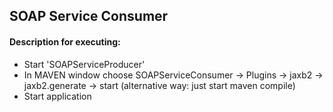 ## SOAP Service Consumer
#### Description for executing:
 * Start 'SOAPServiceProducer'
 * In MAVEN window choose SOAPServiceConsumer -> Plugins -> jaxb2 -> jaxb2.generate -> start
 (alternative way: just start maven compile)
 * Start application
 